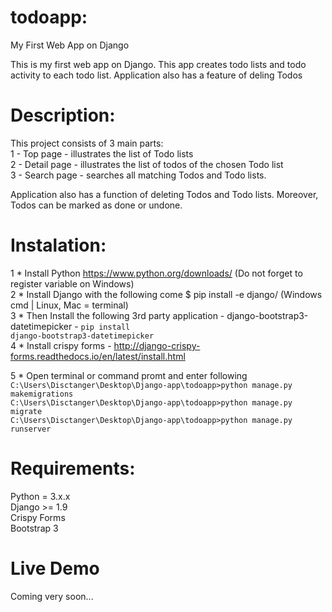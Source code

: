 # todoapp:
My First Web App on Django

This is my first web app on Django. This app creates todo lists and todo activity to each todo list. Application also has a feature of deling Todos</br>


# Description:
This project consists of 3 main parts: </br>
  1 - Top page - illustrates the list of Todo lists</br>
  2 - Detail page - illustrates the list of todos of the chosen Todo list</br>
  3 - Search page - searches all matching Todos and Todo lists.</br>

Application also has a function of deleting Todos and Todo lists. Moreover, Todos can be marked as done or undone. 

# Instalation:

1 * Install Python https://www.python.org/downloads/ (Do not forget to register variable on Windows) </br>
2 * Install Django with the following come $ pip install -e django/ (Windows cmd | Linux, Mac = terminal)</br>
3 * Then Install the following 3rd party application - django-bootstrap3-datetimepicker - <code>pip install django-bootstrap3-datetimepicker</code></br>
4 * Install crispy forms - http://django-crispy-forms.readthedocs.io/en/latest/install.html</br>

5 * Open terminal or command promt and enter following </br>
<code>C:\Users\Disctanger\Desktop\Django-app\todoapp>python manage.py makemigrations</code></br>
<code>C:\Users\Disctanger\Desktop\Django-app\todoapp>python manage.py migrate</code></br>
<code>C:\Users\Disctanger\Desktop\Django-app\todoapp>python manage.py runserver</code></br>

# Requirements:
Python = 3.x.x</br>
Django >= 1.9</br>
Crispy Forms</br>
Bootstrap 3</br>

# Live Demo
Coming very soon...
